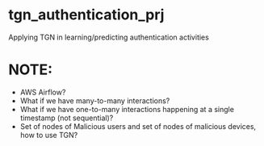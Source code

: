 # tgn_authentication_prj
Applying TGN in learning/predicting authentication activities


# NOTE: 
* AWS Airflow? 
* What if we have many-to-many interactions? 
* What if we have one-to-many interactions happening at a single timestamp (not sequential)? 
* Set of nodes of Malicious users and set of nodes of malicious devices, how to use TGN?
